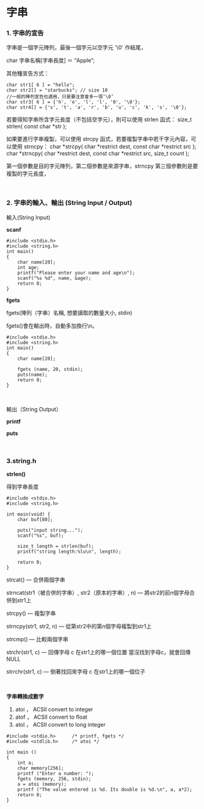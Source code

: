 
# 字串

### 1. 字串的宣告

字串是一個字元陣列，最後一個字元以空字元 '\0' 作結尾，

char 字串名稱[字串長度] ＝ “Apple”;

其他種宣告方式：

```
char str1[ 6 ] = "hello";
char str2[] = "starbucks"; // size 10
//一般的陣列宣告也適用，只是要注意會多一項‘\0’
char str3[ 6 ] = {'h', 'e', 'l', 'l', '0', '\0'};
char str4[] = {'s', 't', 'a', 'r', 'b', 'u', 'c', 'k', 's', '\0'};
```


若要得知字串所含字元長度（不包括空字元），則可以使用 strlen 函式：
size_t strlen( const char *str );


如果要進行字串複製，可以使用 strcpy 函式，若要複製字串中若干字元內容，可以使用 strncpy：
char *strcpy( char *restrict dest, const char *restrict src );
char *strncpy( char *restrict dest, const char *restrict src, size_t count );

第一個參數是目的字元陣列，第二個參數是來源字串，strncpy 第三個參數則是要複製的字元長度，

&emsp;<!--空行-->


### 2. 字串的輸入、輸出 (String Input / Output)

輸入(String Input)

**scanf**
```
#include <stdio.h>
#include <string.h>
int main()
{
    char name[20];
    int age;
    printf("Please enter your name and age\n");
    scanf("%s %d", name, &age);
    return 0;
}
```
**fgets**

fgets(陣列（字串）名稱, 想要讀取的數量大小, stdin)

fgets()會在輸出時，自動多加換行\n。
```
#include <stdio.h>
#include <string.h>
int main()
{
    char name[20];
 
    fgets (name, 20, stdin);
    puts(name);
    return 0;
}
```

&emsp;<!--空行-->

輸出（String Output）

**printf**

**puts**


&emsp;<!--空行-->

### 3.string.h

**strlen()**

得到字串長度
```
#include <stdio.h>
#include <string.h>

int main(void) {
    char buf[80];

    puts("input string...");
    scanf("%s", buf);

    size_t length = strlen(buf);
    printf("string length:%lu\n", length);

    return 0;
}
```

strcat() — 合併兩個字串

strncat(str1（被合併的字串）, str2（原本的字串）, n) — 將str2的前n個字母合併到str1上

strcpy() — 複製字串

strncpy(str1, str2, n) — 從第str2中的第n個字母複製到str1上

strcmp() — 比較兩個字串

strchr(str1, c) — 回傳字母 c 在str1上的哪一個位置  當沒找到字母c，就會回傳NULL

strrchr(str1, c) — 倒著找回來字母 c 在str1上的哪一個位子

&emsp;<!--空行-->

**字串轉換成數字**
1. atoi ， ACSII convert to integer
2. atof ， ACSII convert to float
3. atol ， ACSII convert to long integer
```
#include <stdio.h>      /* printf, fgets */
#include <stdlib.h>     /* atoi */

int main ()
{
    int a;
    char memory[256];
    printf ("Enter a number: ");
    fgets (memory, 256, stdin);
    a = atoi (memory);
    printf ("The value entered is %d. Its double is %d.\n", a, a*2);
    return 0;
}
```